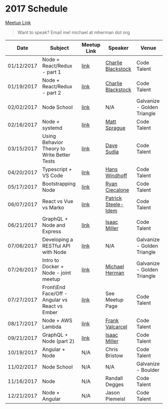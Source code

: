 # 2017 Schedule

[Meetup Link](http://www.meetup.com/Node-js-Denver-Boulder/)

> Want to speak? Email me! michael at mherman dot org

| Date       | Subject              | Meetup Link                                                             | Speaker                                                             | Venue                       |
|------------|----------------------|-------------------------------------------------------------------------|---------------------------------------------------------------------|-----------------------------|
| 01/12/2017 | Node + React/Redux - part 1   | [link](https://www.meetup.com/Node-js-Denver-Boulder/events/235986370/) | [Charlie Blackstock](https://www.linkedin.com/in/charlieblackstock) | Code Talent                 |
| 01/19/2017 | Node + React/Redux - part 2  | [link](https://www.meetup.com/Node-js-Denver-Boulder/events/236755327/) | [Charlie Blackstock](https://www.linkedin.com/in/charlieblackstock) | Code Talent                 |
| 02/02/2017 | Node School          |  [link](https://www.meetup.com/Node-js-Denver-Boulder/events/237138008/) |       N/A                                                                                                                              | Galvanize - Golden Triangle |
| 02/16/2017 | Node + systemd       | [link](https://www.meetup.com/Node-js-Denver-Boulder/events/237431611/)                                                                     | [Matt Sprague](https://www.linkedin.com/in/mesprague)                                                        | Code Talent                 |
| 03/15/2017 | Using Behavior Theory to Write Better Tests     | [link](https://www.meetup.com/Node-js-Denver-Boulder/events/238220317/)                                                                     | [Dave Sudia](https://www.linkedin.com/in/davidsudia/)                                                          | Code Talent                 |
| 04/20/2017 | Typescript + VS Code | [link](https://www.meetup.com/Node-js-Denver-Boulder/events/238963894/)                                                                     | [Hans Windhoff](https://www.linkedin.com/in/hans-windhoff-39956417/)                                                       | Code Talent                 |
| 05/17/2017 | Bootstrapping Node   | [link](https://www.meetup.com/Node-js-Denver-Boulder/events/239703553/)                                                                     | [Ryan Ciecalone](https://www.linkedin.com/in/ryanciecalone/)                                                      | Code Talent                 |
| 06/07/2017 | React vs Vue vs Marko | [link](https://www.meetup.com/Node-js-Denver-Boulder/events/240076091/)                                                                     | [Patrick Steele-Idem](https://www.linkedin.com/in/patrickidem/)  | Code Talent                 |
| 06/21/2017 | GraphQL + Node and Express                    | [link](https://www.meetup.com/Node-js-Denver-Boulder/events/240482998/)                                                                     | [Isaac Miller](https://www.linkedin.com/in/isaacmillercodes/)                                                        | Code Talent                 |
| 07/06/2017 | Developing a RESTful API with Node          | [link](https://www.meetup.com/Node-js-Denver-Boulder/events/241090116/)                                                                     | N/A                                                                 | Galvanize - Golden Triangle |
| 07/26/2017 | Intro to Docker + Node - joint meetup          | [link](https://www.meetup.com/Node-js-Denver-Boulder/events/241877436/)                                                                     | [Michael Herman](https://www.linkedin.com/in/michael-herman-004a943b/)                                                                 | Galvanize - Golden Triangle |
| 07/27/2017 | Front\End Face/Off - Angular vs React vs Ember         | [link](https://www.meetup.com/Node-js-Denver-Boulder/events/241178337/)                                                                                                          | See Meetup Page                                                                 | Code Talent |
| 08/17/2017 | Node + AWS Lambda          | [link](https://www.meetup.com/Node-js-Denver-Boulder/events/242307611/)                                                                     | [Frank Valcarcel](https://www.linkedin.com/in/fvalcarcel/)                                                                 | Code Talent |
| 09/21/2017 | GraphQL + Node (part 2)                    | [link](https://www.meetup.com/Node-js-Denver-Boulder/events/243121828/)                                                                     | [Isaac Miller](https://www.linkedin.com/in/isaacmillercodes/)                                                        | Code Talent                 |
| 10/19/2017 | Angular + Node          | N/A	                                                                     | Chris Bristow                                                                 | Code Talent |
| 11/02/2017 | Node School          | N/A                                                                     | N/A                                                                 | Galvanize - Boulder         |
| 11/16/2017 | Node          | N/A                                                                     | Randall Degges                                                                 | Code Talent         |
| 12/21/2017 | Node + Angular          | N/A                                                                     | Jason Piemeisl                                                                 | Code Talent         |
